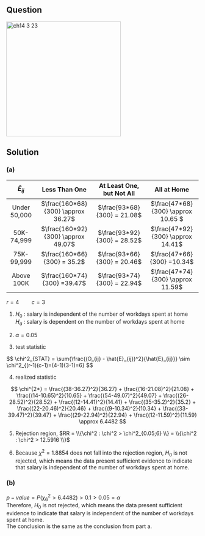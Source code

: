 ## Question
<img width="300" alt="ch14 3 23" src="https://github.com/user-attachments/assets/a6f0971d-dbde-4035-bde6-7e7a933c26e3" />


## Solution

### (a)

|$\hat{E}_{ij}$|           Less Than One             |     At Least One, but Not All      |            All at Home             |
| :----------: | :---------------------------------: | :--------------------------------: | :--------------------------------: |
| Under 50,000 | $\frac{160*68}{300} \approx 36.27$  | $\frac{93*68}{300} = 21.08$        | $\frac{47*68}{300} \approx 10.65 $ |
| 50K-74,999   |  $\frac{160*92}{300} \approx 49.07$ | $\frac{93*92}{300} = 28.52$        | $\frac{47*92}{300} \approx 14.41$  |
| 75K-99,999   |  $\frac{160*66}{300} = 35.2$        | $\frac{93*66}{300} = 20.46$        | $\frac{47*66}{300} =10.34$         |
| Above 100K   |  $\frac{160*74}{300} =39.47$        | $\frac{93*74}{300} = 22.94$        | $\frac{47*74}{300} \approx 11.59$  |

$r=4 \quad \quad c=3$  

1. $H_0$ : salary is independent of the number of workdays spent at home  
   $H_a$ : salary is dependent on the number of workdays spent at home

2. $\alpha = 0.05$

3. test statistic

$$
\chi^2_{STAT} = \sum{\frac{(O_{ij} - \hat{E}_{ij})^2}{\hat{E}\_\{ij}}} \sim \chi^2\_{(r-1)(c-1)=(4-1)(3-1)=6}
$$

4. realized statistic

$$
\chi^{2*} = \frac{(38-36.27)^2}{36.27} + \frac{(16-21.08)^2}{21.08} + \frac{(14-10.65)^2}{10.65} + \frac{(54-49.07)^2}{49.07} + \frac{(26-28.52)^2}{28.52} + \frac{(12-14.41)^2}{14.41} + \frac{(35-35.2)^2}{35.2} + \frac{(22-20.46)^2}{20.46} + \frac{(9-10.34)^2}{10.34} + \frac{(33-39.47)^2}{39.47} + \frac{(29-22.94)^2}{22.94} + \frac{(12-11.59)^2}{11.59} \approx 6.4482
$$

5. Rejection region,  $RR = \\{\chi^2 : \chi^2 > \chi^2_{0.05;6} \\} = \\{\chi^2 : \chi^2 > 12.5916 \\}$  

6. Because $\chi^2 = 1.8854$ does not fall into the rejection region, $H_0$ is not rejected, which means the data present sufficient evidence to indicate that salary is independent of the number of workdays spent at home.

### (b)

$p-value = P(\chi^2_6 > 6.4482) > 0.1 > 0.05 = \alpha$  
Therefore, $H_0$ is not rejected, which means the data present sufficient evidence to indicate that salary is independent of the number of workdays spent at home.  
The conclusion is the same as the conclusion from part a.











